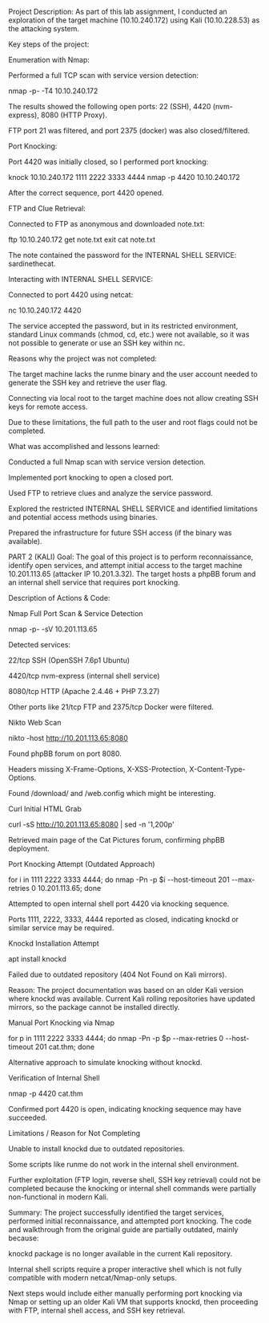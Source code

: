 Project Description:
As part of this lab assignment, I conducted an exploration of the target machine (10.10.240.172) using Kali (10.10.228.53) as the attacking system.

Key steps of the project:

Enumeration with Nmap:

Performed a full TCP scan with service version detection:

nmap -p- -T4 10.10.240.172


The results showed the following open ports: 22 (SSH), 4420 (nvm-express), 8080 (HTTP Proxy).

FTP port 21 was filtered, and port 2375 (docker) was also closed/filtered.

Port Knocking:

Port 4420 was initially closed, so I performed port knocking:

knock 10.10.240.172 1111 2222 3333 4444
nmap -p 4420 10.10.240.172


After the correct sequence, port 4420 opened.

FTP and Clue Retrieval:

Connected to FTP as anonymous and downloaded note.txt:

ftp 10.10.240.172
get note.txt
exit
cat note.txt


The note contained the password for the INTERNAL SHELL SERVICE: sardinethecat.

Interacting with INTERNAL SHELL SERVICE:

Connected to port 4420 using netcat:

nc 10.10.240.172 4420


The service accepted the password, but in its restricted environment, standard Linux commands (chmod, cd, etc.) were not available, so it was not possible to generate or use an SSH key within nc.

Reasons why the project was not completed:

The target machine lacks the runme binary and the user account needed to generate the SSH key and retrieve the user flag.

Connecting via local root to the target machine does not allow creating SSH keys for remote access.

Due to these limitations, the full path to the user and root flags could not be completed.

What was accomplished and lessons learned:

Conducted a full Nmap scan with service version detection.

Implemented port knocking to open a closed port.

Used FTP to retrieve clues and analyze the service password.

Explored the restricted INTERNAL SHELL SERVICE and identified limitations and potential access methods using binaries.

Prepared the infrastructure for future SSH access (if the binary was available).


PART 2 (KALI)
Goal:
The goal of this project is to perform reconnaissance, identify open services, and attempt initial access to the target machine 10.201.113.65 (attacker IP 10.201.3.32). The target hosts a phpBB forum and an internal shell service that requires port knocking.

Description of Actions & Code:

Nmap Full Port Scan & Service Detection

nmap -p- -sV 10.201.113.65


Detected services:

22/tcp SSH (OpenSSH 7.6p1 Ubuntu)

4420/tcp nvm-express (internal shell service)

8080/tcp HTTP (Apache 2.4.46 + PHP 7.3.27)

Other ports like 21/tcp FTP and 2375/tcp Docker were filtered.

Nikto Web Scan

nikto -host http://10.201.113.65:8080


Found phpBB forum on port 8080.

Headers missing X-Frame-Options, X-XSS-Protection, X-Content-Type-Options.

Found /download/ and /web.config which might be interesting.

Curl Initial HTML Grab

curl -sS http://10.201.113.65:8080 | sed -n '1,200p'


Retrieved main page of the Cat Pictures forum, confirming phpBB deployment.

Port Knocking Attempt (Outdated Approach)

for i in 1111 2222 3333 4444; do nmap -Pn -p $i --host-timeout 201 --max-retries 0 10.201.113.65; done


Attempted to open internal shell port 4420 via knocking sequence.

Ports 1111, 2222, 3333, 4444 reported as closed, indicating knockd or similar service may be required.

Knockd Installation Attempt

apt install knockd


Failed due to outdated repository (404 Not Found on Kali mirrors).

Reason: The project documentation was based on an older Kali version where knockd was available. Current Kali rolling repositories have updated mirrors, so the package cannot be installed directly.

Manual Port Knocking via Nmap

for p in 1111 2222 3333 4444; do nmap -Pn -p $p --max-retries 0 --host-timeout 201 cat.thm; done


Alternative approach to simulate knocking without knockd.

Verification of Internal Shell

nmap -p 4420 cat.thm


Confirmed port 4420 is open, indicating knocking sequence may have succeeded.

Limitations / Reason for Not Completing

Unable to install knockd due to outdated repositories.

Some scripts like runme do not work in the internal shell environment.

Further exploitation (FTP login, reverse shell, SSH key retrieval) could not be completed because the knocking or internal shell commands were partially non-functional in modern Kali.

Summary:
The project successfully identified the target services, performed initial reconnaissance, and attempted port knocking. The code and walkthrough from the original guide are partially outdated, mainly because:

knockd package is no longer available in the current Kali repository.

Internal shell scripts require a proper interactive shell which is not fully compatible with modern netcat/Nmap-only setups.

Next steps would include either manually performing port knocking via Nmap or setting up an older Kali VM that supports knockd, then proceeding with FTP, internal shell access, and SSH key retrieval.

